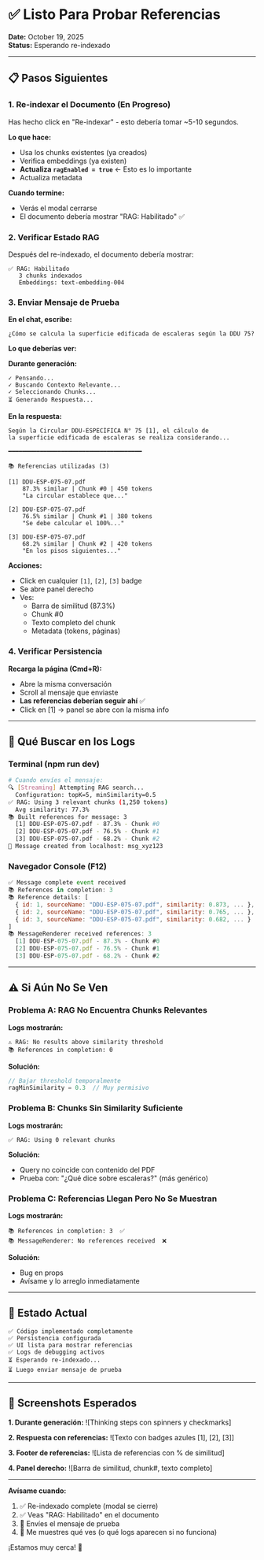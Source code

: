 # ✅ Listo Para Probar Referencias
**Date:** October 19, 2025  
**Status:** Esperando re-indexado

---

## 📋 Pasos Siguientes

### 1. **Re-indexar el Documento** (En Progreso)

Has hecho click en "Re-indexar" - esto debería tomar ~5-10 segundos.

**Lo que hace:**
- Usa los chunks existentes (ya creados)
- Verifica embeddings (ya existen)
- **Actualiza `ragEnabled = true`** ← Esto es lo importante
- Actualiza metadata

**Cuando termine:**
- Verás el modal cerrarse
- El documento debería mostrar "RAG: Habilitado" ✅

### 2. **Verificar Estado RAG**

Después del re-indexado, el documento debería mostrar:

```
✅ RAG: Habilitado
   3 chunks indexados
   Embeddings: text-embedding-004
```

### 3. **Enviar Mensaje de Prueba**

**En el chat, escribe:**
```
¿Cómo se calcula la superficie edificada de escaleras según la DDU 75?
```

**Lo que deberías ver:**

**Durante generación:**
```
✓ Pensando...
✓ Buscando Contexto Relevante...
✓ Seleccionando Chunks...
⏳ Generando Respuesta...
```

**En la respuesta:**
```
Según la Circular DDU-ESPECÍFICA N° 75 [1], el cálculo de
la superficie edificada de escaleras se realiza considerando...

━━━━━━━━━━━━━━━━━━━━━━━━━━━━━━━━━━━━━━

📚 Referencias utilizadas (3)

[1] DDU-ESP-075-07.pdf
    87.3% similar | Chunk #0 | 450 tokens
    "La circular establece que..."

[2] DDU-ESP-075-07.pdf  
    76.5% similar | Chunk #1 | 380 tokens
    "Se debe calcular el 100%..."

[3] DDU-ESP-075-07.pdf
    68.2% similar | Chunk #2 | 420 tokens
    "En los pisos siguientes..."
```

**Acciones:**
- Click en cualquier `[1]`, `[2]`, `[3]` badge
- Se abre panel derecho
- Ves:
  - Barra de similitud (87.3%)
  - Chunk #0
  - Texto completo del chunk
  - Metadata (tokens, páginas)

### 4. **Verificar Persistencia**

**Recarga la página (Cmd+R):**
- Abre la misma conversación
- Scroll al mensaje que enviaste
- **Las referencias deberían seguir ahí** ✅
- Click en [1] → panel se abre con la misma info

---

## 🎯 Qué Buscar en los Logs

### Terminal (npm run dev)

```bash
# Cuando envíes el mensaje:
🔍 [Streaming] Attempting RAG search...
  Configuration: topK=5, minSimilarity=0.5
✅ RAG: Using 3 relevant chunks (1,250 tokens)
  Avg similarity: 77.3%
📚 Built references for message: 3
  [1] DDU-ESP-075-07.pdf - 87.3% - Chunk #0
  [2] DDU-ESP-075-07.pdf - 76.5% - Chunk #1  
  [3] DDU-ESP-075-07.pdf - 68.2% - Chunk #2
💬 Message created from localhost: msg_xyz123
```

### Navegador Console (F12)

```javascript
✅ Message complete event received
📚 References in completion: 3
📚 Reference details: [
  { id: 1, sourceName: "DDU-ESP-075-07.pdf", similarity: 0.873, ... },
  { id: 2, sourceName: "DDU-ESP-075-07.pdf", similarity: 0.765, ... },
  { id: 3, sourceName: "DDU-ESP-075-07.pdf", similarity: 0.682, ... }
]
📚 MessageRenderer received references: 3
  [1] DDU-ESP-075-07.pdf - 87.3% - Chunk #0
  [2] DDU-ESP-075-07.pdf - 76.5% - Chunk #1
  [3] DDU-ESP-075-07.pdf - 68.2% - Chunk #2
```

---

## ⚠️ Si Aún No Se Ven

### Problema A: RAG No Encuentra Chunks Relevantes

**Logs mostrarán:**
```
⚠️ RAG: No results above similarity threshold
📚 References in completion: 0
```

**Solución:**
```typescript
// Bajar threshold temporalmente
ragMinSimilarity = 0.3  // Muy permisivo
```

### Problema B: Chunks Sin Similarity Suficiente

**Logs mostrarán:**
```
✅ RAG: Using 0 relevant chunks
```

**Solución:**
- Query no coincide con contenido del PDF
- Prueba con: "¿Qué dice sobre escaleras?" (más genérico)

### Problema C: Referencias Llegan Pero No Se Muestran

**Logs mostrarán:**
```
📚 References in completion: 3  ✅
📚 MessageRenderer: No references received  ❌
```

**Solución:**
- Bug en props
- Avísame y lo arreglo inmediatamente

---

## 🎯 Estado Actual

```
✅ Código implementado completamente
✅ Persistencia configurada
✅ UI lista para mostrar referencias
✅ Logs de debugging activos
⏳ Esperando re-indexado...
⏳ Luego enviar mensaje de prueba
```

---

## 📸 Screenshots Esperados

**1. Durante generación:**
![Thinking steps con spinners y checkmarks]

**2. Respuesta con referencias:**
![Texto con badges azules [1], [2], [3]]

**3. Footer de referencias:**
![Lista de referencias con % de similitud]

**4. Panel derecho:**
![Barra de similitud, chunk#, texto completo]

---

**Avísame cuando:**
1. ✅ Re-indexado complete (modal se cierre)
2. ✅ Veas "RAG: Habilitado" en el documento
3. 🚀 Envíes el mensaje de prueba
4. 📸 Me muestres qué ves (o qué logs aparecen si no funciona)

¡Estamos muy cerca! 🎉


